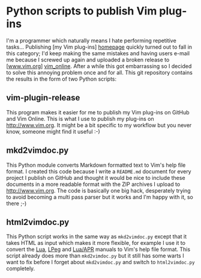 # Python scripts to publish Vim plug-ins

I'm a programmer which naturally means I hate performing repetitive tasks... Publishing [my Vim plug-ins] [homepage] quickly turned out to fall in this category; I'd keep making the same mistakes and having users e-mail me because I screwed up again and uploaded a broken release to [www.vim.org] [vim_online]. After a while this got embarrassing so I decided to solve this annoying problem once and for all. This git repository contains the results in the form of two Python scripts:

## vim-plugin-release

This program makes it easier for me to publish my Vim plug-ins on GitHub and Vim Online. This is what I use to publish my plug-ins on <http://www.vim.org>. It might be a bit specific to my workflow but you never know, someone might find it useful :-)

## mkd2vimdoc.py

This Python module converts Markdown formatted text to Vim's help file format. I created this code because I write a `README.md` document for every project I publish on GitHub and thought it would be nice to include these documents in a more readable format with the ZIP archives I upload to <http://www.vim.org>. The code is basically one big hack, desperately trying to avoid becoming a multi pass parser but it works and I'm happy with it, so there ;-)

## html2vimdoc.py

This Python script works in the same way as `mkd2vimdoc.py` except that it takes HTML as input which makes it more flexible, for example I use it to convert the [Lua](http://www.lua.org/manual/5.1/manual.html), [LPeg](http://www.inf.puc-rio.br/~roberto/lpeg/lpeg.html) and [Lua/APR](http://peterodding.com/code/lua/apr/docs) manuals to Vim's help file format. This script already does more than `mkd2vimdoc.py` but it still has some warts I want to fix before I forget about `mkd2vimdoc.py` and switch to `html2vimdoc.py` completely.

[homepage]: http://peterodding.com/code/vim/
[vim_online]: http://www.vim.org/account/profile.php?user_id=14483
